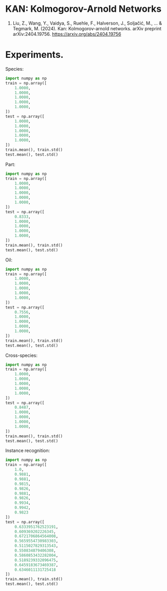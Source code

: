 # KAN: Kolmogorov-Arnold Networks

1. Liu, Z., Wang, Y., Vaidya, S., Ruehle, F., Halverson, J., Soljačić, M., ... & Tegmark, M. (2024). Kan: Kolmogorov-arnold networks. arXiv preprint arXiv:2404.19756. https://arxiv.org/abs/2404.19756 

# Experiments.

Species:

```python
import numpy as np
train = np.array([
    1.0000,
    1.0000,
    1.0000,
    1.0000,
    1.0000,
])
test = np.array([
    1.0000,
    1.0000,
    1.0000,
    1.0000,
    1.0000,
])
train.mean(), train.std()
test.mean(), test.std()
```

Part:

```python
import numpy as np
train = np.array([
    1.0000,
    1.0000,
    1.0000,
    1.0000,
    1.0000,
])
test = np.array([
    0.8333,
    1.0000,
    1.0000,
    1.0000,
    1.0000,
])
train.mean(), train.std()
test.mean(), test.std()
```

Oil:

```python
import numpy as np
train = np.array([
    1.0000,
    1.0000,
    1.0000,
    1.0000,
    1.0000,
])
test = np.array([
    0.7556,
    1.0000,
    1.0000,
    1.0000,
    1.0000,
])
train.mean(), train.std()
test.mean(), test.std()
```

Cross-species:

```python
import numpy as np
train = np.array([
    1.0000,
    1.0000,
    1.0000,
    1.0000,
    1.0000,
])
test = np.array([
    0.8487,
    1.0000,
    1.0000,
    1.0000,
    1.0000,
])
train.mean(), train.std()
test.mean(), test.std()
```

Instance recognition:

```python
import numpy as np
train = np.array([
    1.0, 
    0.9881, 
    0.9881, 
    0.9815, 
    0.9826, 
    0.9881, 
    0.9826, 
    0.9934, 
    0.9942, 
    0.9823
])
test = np.array([
    0.6333951762523191, 
    0.609369202226345, 
    0.6721706864564008, 
    0.5659554730983303,  
    0.5115027829313543, 
    0.550834879406308, 
    0.5860853432282004, 
    0.5189239332096475, 
    0.6459183673469387, 
    0.6346011131725418
])
train.mean(), train.std()
test.mean(), test.std()
```